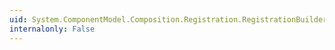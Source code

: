 ```yaml
---
uid: System.ComponentModel.Composition.Registration.RegistrationBuilder.GetCustomAttributes(System.Reflection.MemberInfo,System.Collections.Generic.IEnumerable{System.Object})
internalonly: False
---
```

